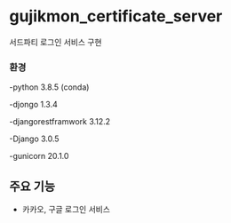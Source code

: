 # gujikmon_certificate_server

서드파티 로그인 서비스 구현 

### 환경

-python 3.8.5 (conda)

-djongo 1.3.4

-djangorestframwork 3.12.2

-Django 3.0.5

-gunicorn 20.1.0


## 주요 기능
- 카카오, 구글 로그인 서비스 
